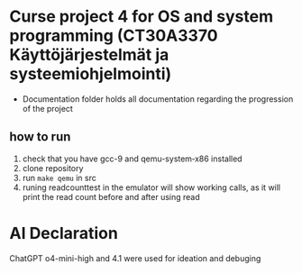 # Curse project 4 for OS and system programming (CT30A3370 Käyttöjärjestelmät ja systeemiohjelmointi)
- Documentation folder holds all documentation regarding the progression of the project

## how to run
1. check that you have gcc-9 and qemu-system‑x86 installed
2. clone repository
3. run ```make qemu``` in src
4. runing readcounttest in the emulator will show working calls, as it will print the read count before and after using read

# AI Declaration
ChatGPT o4-mini-high and 4.1 were used for ideation and debuging
